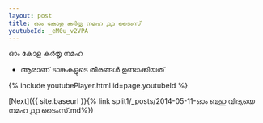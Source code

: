 ```yaml
---
layout: post
title: ഓം കോള കർതൃ നമഹ ൧൧ ടൈംസ്
youtubeId: _eM0u_v2VPA
---
```

 
 
 ഓം കോള കർതൃ നമഹ 
 
 -  ആരാണ് ടാങ്കുകളുടെ തീരങ്ങൾ ഉണ്ടാക്കിയത് 
 
  
 
  
 
 
 
 
 
 


{% include youtubePlayer.html id=page.youtubeId %}
 
[Next]({{ site.baseurl }}{% link  split1/_posts/2014-05-11-ഓം ബഹു വിദ്യയെ നമഹ ൧൧ ടൈംസ്.md%})
 
